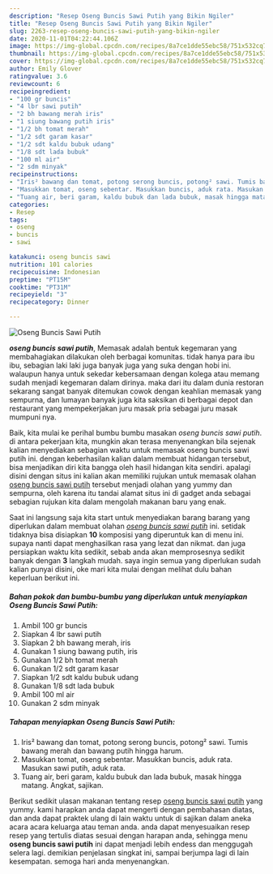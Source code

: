 ```yaml
---
description: "Resep Oseng Buncis Sawi Putih yang Bikin Ngiler"
title: "Resep Oseng Buncis Sawi Putih yang Bikin Ngiler"
slug: 2263-resep-oseng-buncis-sawi-putih-yang-bikin-ngiler
date: 2020-11-01T04:22:44.106Z
image: https://img-global.cpcdn.com/recipes/8a7ce1dde55ebc58/751x532cq70/oseng-buncis-sawi-putih-foto-resep-utama.jpg
thumbnail: https://img-global.cpcdn.com/recipes/8a7ce1dde55ebc58/751x532cq70/oseng-buncis-sawi-putih-foto-resep-utama.jpg
cover: https://img-global.cpcdn.com/recipes/8a7ce1dde55ebc58/751x532cq70/oseng-buncis-sawi-putih-foto-resep-utama.jpg
author: Emily Glover
ratingvalue: 3.6
reviewcount: 6
recipeingredient:
- "100 gr buncis"
- "4 lbr sawi putih"
- "2 bh bawang merah iris"
- "1 siung bawang putih iris"
- "1/2 bh tomat merah"
- "1/2 sdt garam kasar"
- "1/2 sdt kaldu bubuk udang"
- "1/8 sdt lada bubuk"
- "100 ml air"
- "2 sdm minyak"
recipeinstructions:
- "Iris² bawang dan tomat, potong serong buncis, potong² sawi. Tumis bawang merah dan bawang putih hingga harum."
- "Masukkan tomat, oseng sebentar. Masukkan buncis, aduk rata. Masukan sawi putih, aduk rata."
- "Tuang air, beri garam, kaldu bubuk dan lada bubuk, masak hingga matang. Angkat, sajikan."
categories:
- Resep
tags:
- oseng
- buncis
- sawi

katakunci: oseng buncis sawi 
nutrition: 101 calories
recipecuisine: Indonesian
preptime: "PT15M"
cooktime: "PT31M"
recipeyield: "3"
recipecategory: Dinner

---
```



![Oseng Buncis Sawi Putih](https://img-global.cpcdn.com/recipes/8a7ce1dde55ebc58/751x532cq70/oseng-buncis-sawi-putih-foto-resep-utama.jpg)

<b><i>oseng buncis sawi putih</i></b>, Memasak adalah bentuk kegemaran yang membahagiakan dilakukan oleh berbagai komunitas. tidak hanya para ibu ibu, sebagian laki laki juga banyak juga yang suka dengan hobi ini. walaupun hanya untuk sekedar kebersamaan dengan kolega atau memang sudah menjadi kegemaran dalam dirinya. maka dari itu dalam dunia restoran sekarang sangat banyak ditemukan cowok dengan keahlian memasak yang sempurna, dan lumayan banyak juga kita saksikan di berbagai depot dan restaurant yang mempekerjakan juru masak pria sebagai juru masak mumpuni nya.

Baik, kita mulai ke perihal bumbu bumbu masakan <i>oseng buncis sawi putih</i>. di antara pekerjaan kita, mungkin akan terasa menyenangkan bila sejenak kalian menyediakan sebagian waktu untuk memasak oseng buncis sawi putih ini. dengan keberhasilan kalian dalam membuat hidangan tersebut, bisa menjadikan diri kita bangga oleh hasil hidangan kita sendiri. apalagi disini dengan situs ini kalian akan memiliki rujukan untuk memasak olahan <u>oseng buncis sawi putih</u> tersebut menjadi olahan yang yummy dan sempurna, oleh karena itu tandai alamat situs ini di gadget anda sebagai sebagian rujukan kita dalam mengolah makanan baru yang enak.




Saat ini langsung saja kita start untuk menyediakan barang barang yang diperlukan dalam membuat olahan <u><i>oseng buncis sawi putih</i></u> ini. setidak tidaknya bisa disiapkan <b>10</b> komposisi yang diperuntuk kan di menu ini. supaya nanti dapat menghasilkan rasa yang lezat dan nikmat. dan juga persiapkan waktu kita sedikit, sebab anda akan memprosesnya sedikit banyak dengan <b>3</b> langkah mudah. saya ingin semua yang diperlukan sudah kalian punyai disini, oke mari kita mulai dengan melihat dulu bahan keperluan berikut ini.

<!--inarticleads1-->

##### Bahan pokok dan bumbu-bumbu yang diperlukan untuk menyiapkan Oseng Buncis Sawi Putih:

1. Ambil 100 gr buncis
1. Siapkan 4 lbr sawi putih
1. Siapkan 2 bh bawang merah, iris
1. Gunakan 1 siung bawang putih, iris
1. Gunakan 1/2 bh tomat merah
1. Gunakan 1/2 sdt garam kasar
1. Siapkan 1/2 sdt kaldu bubuk udang
1. Gunakan 1/8 sdt lada bubuk
1. Ambil 100 ml air
1. Gunakan 2 sdm minyak




<!--inarticleads2-->

##### Tahapan menyiapkan Oseng Buncis Sawi Putih:

1. Iris² bawang dan tomat, potong serong buncis, potong² sawi. Tumis bawang merah dan bawang putih hingga harum.
1. Masukkan tomat, oseng sebentar. Masukkan buncis, aduk rata. Masukan sawi putih, aduk rata.
1. Tuang air, beri garam, kaldu bubuk dan lada bubuk, masak hingga matang. Angkat, sajikan.




Berikut sedikit ulasan makanan tentang resep <u>oseng buncis sawi putih</u> yang yummy. kami harapkan anda dapat mengerti dengan pembahasan diatas, dan anda dapat praktek ulang di lain waktu untuk di sajikan dalam aneka acara acara keluarga atau teman anda. anda dapat menyesuaikan resep resep yang tertulis diatas sesuai dengan harapan anda, sehingga menu <b>oseng buncis sawi putih</b> ini dapat menjadi lebih endess dan menggugah selera lagi. demikian penjelasan singkat ini, sampai berjumpa lagi di lain kesempatan. semoga hari anda menyenangkan.
